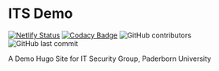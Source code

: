 # ITS Demo

[![Netlify Status](https://api.netlify.com/api/v1/badges/18033a01-563f-46e7-ad00-7ec73a9659aa/deploy-status)](https://app.netlify.com/sites/hitsresearch-demo/deploys) [![Codacy Badge](https://app.codacy.com/project/badge/Grade/d2c59cfbaa7a461dab9b51a354793881)](https://www.codacy.com/gh/Pritilata95/its-demo/dashboard?utm_source=github.com&amp;utm_medium=referral&amp;utm_content=Pritilata95/its-demo&amp;utm_campaign=Badge_Grade) ![GitHub contributors](https://img.shields.io/github/contributors/Pritilata95/its-demo) ![GitHub last commit](https://img.shields.io/github/last-commit/Pritilata95/its-demo)

A Demo Hugo Site for IT Security Group, Paderborn University
